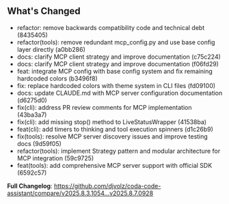 ## What's Changed

- refactor: remove backwards compatibility code and technical debt (8435405)
- refactor(tools): remove redundant mcp_config.py and use base config layer directly (a0bb286)
- docs: clarify MCP client strategy and improve documentation (c75c224)
- docs: clarify MCP client strategy and improve documentation (f06fd29)
- feat: integrate MCP config with base config system and fix remaining hardcoded colors (b3496f8)
- fix: replace hardcoded colors with theme system in CLI files (fd09100)
- docs: update CLAUDE.md with MCP server configuration documentation (d6275d0)
- fix(cli): address PR review comments for MCP implementation (43ba3a7)
- fix(cli): add missing stop() method to LiveStatusWrapper (41538ba)
- feat(cli): add timers to thinking and tool execution spinners (d1c26b9)
- fix(tools): resolve MCP server discovery issues and improve testing docs (9d59f05)
- refactor(tools): implement Strategy pattern and modular architecture for MCP integration (59c9725)
- feat(tools): add comprehensive MCP server support with official SDK (6592c57)

**Full Changelog**: https://github.com/djvolz/coda-code-assistant/compare/v2025.8.3.1054...v2025.8.7.0928
